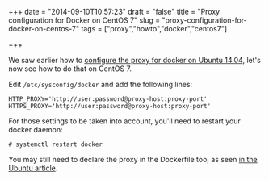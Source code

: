 +++
date = "2014-09-10T10:57:23"
draft = "false"
title = "Proxy configuration for Docker on CentOS 7"
slug = "proxy-configuration-for-docker-on-centos-7"
tags = ["proxy","howto","docker","centos7"]

+++

We saw earlier how to [configure the proxy for docker on Ubuntu 14.04](http://nknu.net/running-docker-behind-a-proxy-on-ubuntu-14-04/), let's now see how to do that on CentOS 7.

Edit `/etc/sysconfig/docker` and add the following lines:

	HTTP_PROXY='http://user:password@proxy-host:proxy-port'
    HTTPS_PROXY='http://user:password@proxy-host:proxy-port'

For those settings to be taken into account, you'll need to restart your docker daemon:

	# systemctl restart docker

You may still need to declare the proxy in the Dockerfile too, as seen [in the Ubuntu article](http://nknu.net/running-docker-behind-a-proxy-on-ubuntu-14-04/).
